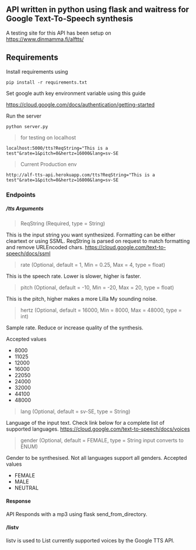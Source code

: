 ## API written in python using flask and waitress for Google Text-To-Speech synthesis

A testing site for this API has been setup on https://www.dinmamma.fi/alftts/

## Requirements
Install requirements using 

`pip install -r requirements.txt`

Set google auth key environment variable using this guide

https://cloud.google.com/docs/authentication/getting-started

Run the server

`python server.py`


> for testing on localhost

`localhost:5000/tts?ReqString="This is a test"&rate=1&pitch=0&hertz=16000&lang=sv-SE`

> Current Production env 

`http://alf-tts-api.herokuapp.com/tts?ReqString="This is a test"&rate=1&pitch=0&hertz=16000&lang=sv-SE`


### Endpoints

##### /tts Arguments

> ReqString (Required, type = String)

This is the input string you want synthesized. Formatting can be either cleartext or using SSML. ReqString is parsed on request to match formatting and remove URLEncoded chars.
https://cloud.google.com/text-to-speech/docs/ssml

> rate (Optional, default = 1, Min = 0.25, Max = 4, type = float)

This is the speech rate. Lower is slower, higher is faster. 

> pitch (Optional, default =  -10, Min = -20, Max = 20, type = float)

This is the pitch, higher makes a more Lilla My sounding noise.

> hertz (Optional, default = 16000, Min = 8000, Max = 48000, type = int)

Sample rate. Reduce or increase quality of the synthesis.

Accepted values
- 8000
- 11025
- 12000
- 16000
- 22050
- 24000
- 32000
- 44100
- 48000

> lang (Optional, default = sv-SE, type = String)

Language of the input text. Check link below for a complete list of supported languages.
https://cloud.google.com/text-to-speech/docs/voices

> gender (Optional, default = FEMALE, type = String input converts to ENUM)

Gender to be synthesised. Not all languages support all genders. 
Accepted values
- FEMALE
- MALE
- NEUTRAL

#### Response

API Responds with a mp3 using flask send_from_directory. 

#### /listv

listv is used to List currently supported voices by the Google TTS API.